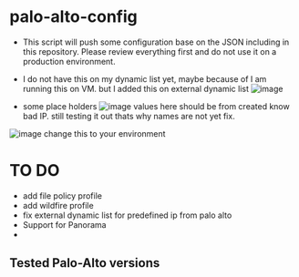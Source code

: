 # palo-alto-config
- This script will push some configuration base on the JSON including in this repository. Please review everything first
and do not use it on a production environment.

- I do not have this on my dynamic list yet, maybe because of I am running this on VM. but I added this on external dynamic list
![image](https://github.com/romarroca/palo-alto-config/assets/87074019/972a11f9-38d6-4ea2-9926-bc6c9415c913)

- some place holders
![image](https://github.com/romarroca/palo-alto-config/assets/87074019/917d8dac-ae62-4b80-8b18-ab6a6bbe18a3)
 values here should be from created know bad IP. still testing it out thats why names are not yet fix.

![image](https://github.com/romarroca/palo-alto-config/assets/87074019/6e48c684-89dd-4348-8a33-f428e3a117df)
 change this to your environment

# TO DO
- add file policy profile
- add wildfire profile
- fix external dynamic list for predefined ip from palo alto
- Support for Panorama
- 

Tested Palo-Alto versions
- 

